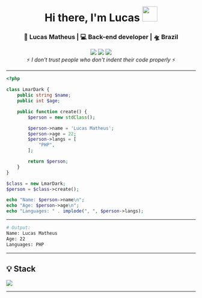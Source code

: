 <div align="center">
  <h1>Hi there, I'm Lucas <img src="https://camo.githubusercontent.com/0c732027af8a28d138e3698181f7be7c9b97d443b4beb9c7ce8ec4cffc6b4767/68747470733a2f2f6d656469612e67697068792e636f6d2f6d656469612f6876524a434c467a6361737252346961377a2f67697068792e676966" width="40px"></h1>
</div>

<div align="center">
  <h3>🙎 Lucas Matheus | 💻 Back-end developer | 🛸 Brazil</h3>
</div>

<div align="center">
  <a href="https://www.linkedin.com/in/lucas-matheus-alves-rodrigues-509b1a240/" target="_blank"><img src="https://img.shields.io/badge/-LinkedIn-%230077B5?style=for-the-badge&logo=linkedin&logoColor=white"></a> 
  <a href="mailto:lucasmatheusalero@gmail.com"><img src="https://img.shields.io/badge/-Gmail-%23333?style=for-the-badge&logo=gmail&logoColor=white"></a>
  <a href="https://instagram.com/https_lmar" target="_blank"><img src="https://img.shields.io/badge/-Instagram-%23E4405F?style=for-the-badge&logo=instagram&logoColor=white"></a>
</div>

<div align="center">
 ⚡️ <i>I don't trust people who don't indent their code properly</i> ⚡️
</div>

<hr>

```php
<?php

class LmarDark {
    public string $name;
    public int $age;

    public function create() {
        $person = new stdClass();

        $person->name = 'Lucas Matheus';
        $person->age = 22;
        $person->langs = [
            "PHP",
        ];

        return $person;
    }
}

$class = new LmarDark;
$person = $class->create();

echo "Name: $person->name\n";
echo "Age: $person->age\n";
echo "Languages: " . implode(", ", $person->langs);
```

---

```bash
# Output:
Name: Lucas Matheus
Age: 22
Languages: PHP
```

---

## 💡 Stack
<p>
  <img src="https://skillicons.dev/icons?i=laravel,php,postgres,redis,docker,kubernetes,nginx,linux&theme=dark"/>
</p>

---

<!--
<p align="center">
  <img src="https://github-readme-stats.vercel.app/api/top-langs/?username=lmardark&layout=donut&locale=pt-br&theme=dark&hide_border=true&border_radius=20">
</p>
-->
